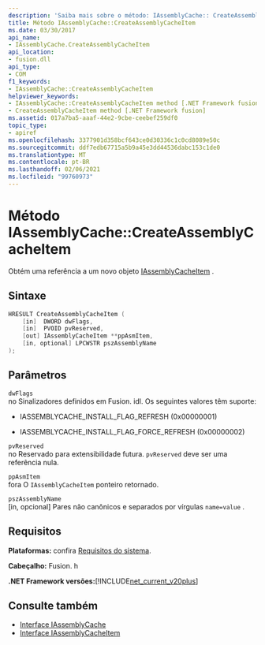 ```yaml
---
description: 'Saiba mais sobre o método: IAssemblyCache:: CreateAssemblyCacheItem'
title: Método IAssemblyCache::CreateAssemblyCacheItem
ms.date: 03/30/2017
api_name:
- IAssemblyCache.CreateAssemblyCacheItem
api_location:
- fusion.dll
api_type:
- COM
f1_keywords:
- IAssemblyCache::CreateAssemblyCacheItem
helpviewer_keywords:
- IAssemblyCache::CreateAssemblyCacheItem method [.NET Framework fusion]
- CreateAssemblyCacheItem method [.NET Framework fusion]
ms.assetid: 017a7ba5-aaaf-44e2-9cbe-ceebef259df0
topic_type:
- apiref
ms.openlocfilehash: 3377901d358bcf643ce0d30336c1c0cd8089e50c
ms.sourcegitcommit: ddf7edb67715a5b9a45e3dd44536dabc153c1de0
ms.translationtype: MT
ms.contentlocale: pt-BR
ms.lasthandoff: 02/06/2021
ms.locfileid: "99760973"
---
```

# <a name="iassemblycachecreateassemblycacheitem-method"></a>Método IAssemblyCache::CreateAssemblyCacheItem

Obtém uma referência a um novo objeto [IAssemblyCacheItem](iassemblycacheitem-interface.md) .  
  
## <a name="syntax"></a>Sintaxe  
  
```cpp  
HRESULT CreateAssemblyCacheItem (  
    [in]  DWORD dwFlags,  
    [in]  PVOID pvReserved,  
    [out] IAssemblyCacheItem **ppAsmItem,  
    [in, optional] LPCWSTR pszAssemblyName  
);  
```  
  
## <a name="parameters"></a>Parâmetros  

 `dwFlags`  
 no Sinalizadores definidos em Fusion. idl. Os seguintes valores têm suporte:  
  
- IASSEMBLYCACHE_INSTALL_FLAG_REFRESH (0x00000001)  
  
- IASSEMBLYCACHE_INSTALL_FLAG_FORCE_REFRESH (0x00000002)  
  
 `pvReserved`  
 no Reservado para extensibilidade futura. `pvReserved` deve ser uma referência nula.  
  
 `ppAsmItem`  
 fora O `IAssemblyCacheItem` ponteiro retornado.  
  
 `pszAssemblyName`  
 [in, opcional] Pares não canônicos e separados por vírgulas `name=value` .  
  
## <a name="requirements"></a>Requisitos  

 **Plataformas:** confira [Requisitos do sistema](../../get-started/system-requirements.md).  
  
 **Cabeçalho:** Fusion. h  
  
 **.NET Framework versões:**[!INCLUDE[net_current_v20plus](../../../../includes/net-current-v20plus-md.md)]  
  
## <a name="see-also"></a>Consulte também

- [Interface IAssemblyCache](iassemblycache-interface.md)
- [Interface IAssemblyCacheItem](iassemblycacheitem-interface.md)

